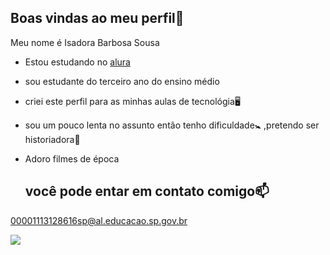 ## Boas vindas ao meu perfil👑

Meu nome é Isadora Barbosa Sousa

- Estou estudando no [alura](https://www.alura.com.br)
- sou estudante do terceiro ano do ensino médio
- criei este perfil para as minhas aulas de tecnológia🖥️
- sou um pouco lenta no assunto então tenho dificuldade🚼
,pretendo ser historiadora📖
- Adoro filmes de época


  ## você pode entar em contato comigo📫

 00001113128616sp@al.educacao.sp.gov.br

![](https://media1.tenor.com/m/M8sKkIeiAJAAAAAC/anna-karenina.gif)

